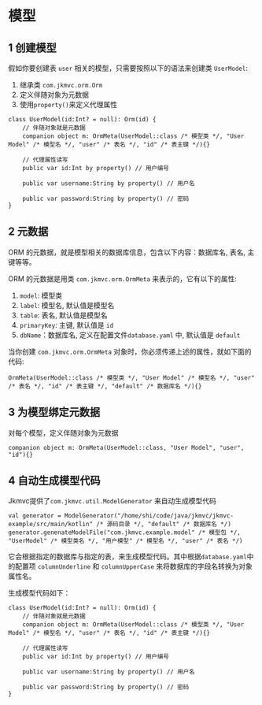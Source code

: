 # 模型

## 1 创建模型

假如你要创建表 `user` 相关的模型，只需要按照以下的语法来创建类 `UserModel`:
1. 继承类 `com.jkmvc.orm.Orm` 
2. 定义伴随对象为元数据
3. 使用`property()`来定义代理属性

```
class UserModel(id:Int? = null): Orm(id) {
	// 伴随对象就是元数据
 	companion object m: OrmMeta(UserModel::class /* 模型类 */, "User Model" /* 模型名 */, "user" /* 表名 */, "id" /* 表主键 */){}
	
	// 代理属性读写
	public var id:Int by property() // 用户编号 

	public var username:String by property() // 用户名 

	public var password:String by property() // 密码 
}
```

## 2 元数据

ORM 的元数据，就是模型相关的数据库信息，包含以下内容：数据库名, 表名, 主键等等。

ORM 的元数据是用类 `com.jkmvc.orm.OrmMeta` 来表示的，它有以下的属性:
1. `model`: 模型类
2. `label`: 模型名, 默认值是模型名
3. `table`: 表名, 默认值是模型名
4. `primaryKey`: 主键, 默认值是 `id`
5. `dbName`：数据库名, 定义在配置文件`database.yaml` 中, 默认值是 `default`

当你创建 `com.jkmvc.orm.OrmMeta` 对象时，你必须传递上述的属性，就如下面的代码:

```
OrmMeta(UserModel::class /* 模型类 */, "User Model" /* 模型名 */, "user" /* 表名 */, "id" /* 表主键 */, "default" /* 数据库名 */){}
```

## 3 为模型绑定元数据

对每个模型，定义伴随对象为元数据

```
companion object m: OrmMeta(UserModel::class, "User Model", "user", "id"){}
``` 

## 4 自动生成模型代码

Jkmvc提供了`com.jkmvc.util.ModelGenerator` 来自动生成模型代码

```
val generator = ModelGenerator("/home/shi/code/java/jkmvc/jkmvc-example/src/main/kotlin" /* 源码目录 */, "default" /* 数据库名 */)
generator.genenateModelFile("com.jkmvc.example.model" /* 模型包 */, "UserModel" /* 模型类名 */, "用户模型" /* 模型名 */, "user" /* 表名 */)
```

它会根据指定的数据库与指定的表，来生成模型代码。其中根据`database.yaml`中的配置项 `columnUnderline` 和 `columnUpperCase` 来将数据库的字段名转换为对象属性名。

生成模型代码如下：

```
class UserModel(id:Int? = null): Orm(id) {
	// 伴随对象就是元数据
 	companion object m: OrmMeta(UserModel::class /* 模型类 */, "User Model" /* 模型名 */, "user" /* 表名 */, "id" /* 表主键 */){}
	
	// 代理属性读写
	public var id:Int by property() // 用户编号 

	public var username:String by property() // 用户名 

	public var password:String by property() // 密码 
}
```